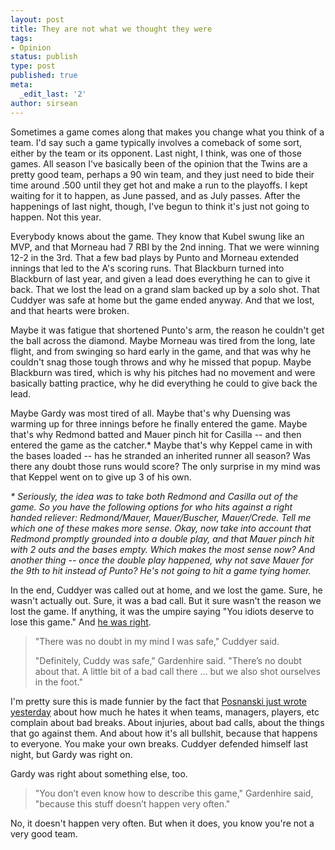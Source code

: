 ```yaml
---
layout: post
title: They are not what we thought they were
tags:
- Opinion
status: publish
type: post
published: true
meta:
  _edit_last: '2'
author: sirsean
---
```

Sometimes a game comes along that makes you change what you think of a team. I'd say such a game typically involves a comeback of some sort, either by the team or its opponent. Last night, I think, was one of those games. All season I've basically been of the opinion that the Twins are a pretty good team, perhaps a 90 win team, and they just need to bide their time around .500 until they get hot and make a run to the playoffs. I kept waiting for it to happen, as June passed, and as July passes. After the happenings of last night, though, I've begun to think it's just not going to happen. Not this year.

Everybody knows about the game. They know that Kubel swung like an MVP, and that Morneau had 7 RBI by the 2nd inning. That we were winning 12-2 in the 3rd. That a few bad plays by Punto and Morneau extended innings that led to the A's scoring runs. That Blackburn turned into Blackburn of last year, and given a lead does everything he can to give it back. That we lost the lead on a grand slam backed up by a solo shot. That Cuddyer was safe at home but the game ended anyway. And that we lost, and that hearts were broken.

Maybe it was fatigue that shortened Punto's arm, the reason he couldn't get the ball across the diamond. Maybe Morneau was tired from the long, late flight, and from swinging so hard early in the game, and that was why he couldn't snag those tough throws and why he missed that popup. Maybe Blackburn was tired, which is why his pitches had no movement and were basically batting practice, why he did everything he could to give back the lead.

Maybe Gardy was most tired of all. Maybe that's why Duensing was warming up for three innings before he finally entered the game. Maybe that's why Redmond batted and Mauer pinch hit for Casilla -- and then entered the game as the catcher.* Maybe that's why Keppel came in with the bases loaded -- has he stranded an inherited runner all season? Was there any doubt those runs would score? The only surprise in my mind was that Keppel went on to give up 3 of his own.

<em>* Seriously, the idea was to take both Redmond and Casilla out of the game. So you have the following options for who hits against a right handed reliever: Redmond/Mauer, Mauer/Buscher, Mauer/Crede. Tell me which one of these makes more sense. Okay, now take into account that Redmond promptly grounded into a double play, and that Mauer pinch hit with 2 outs and the bases empty. Which makes the most sense now? And another thing -- once the double play happened, why not save Mauer for the 9th to hit instead of Punto? He's not going to hit a game tying homer.</em>

In the end, Cuddyer was called out at home, and we lost the game. Sure, he wasn't actually out. Sure, it was a bad call. But it sure wasn't the reason we lost the game. If anything, it was the umpire saying "You idiots deserve to lose this game." And <a href="http://blogs2.startribune.com/blogs/neal/2009/07/21/breakdown-in-oaktown-twins-try-to-shake-off-a-crushing-loss/">he was right</a>.
<blockquote>"There was no doubt in my mind I was safe," Cuddyer said.

"Definitely, Cuddy was safe," Gardenhire said. "There’s no doubt about that. A little bit of a bad call there ... but we also shot ourselves in the foot."</blockquote>
I'm pretty sure this is made funnier by the fact that <a href="http://joeposnanski.com/JoeBlog/2009/07/20/lifes-not-fair-royals-edition/">Posnanski just wrote yesterday</a> about how much he hates it when teams, managers, players, etc complain about bad breaks. About injuries, about bad calls, about the things that go against them. And about how it's all bullshit, because that happens to everyone. You make your own breaks. Cuddyer defended himself last night, but Gardy was right on.

Gardy was right about something else, too.
<blockquote>"You don’t even know how to describe this game," Gardenhire said, "because this stuff doesn’t happen very often."</blockquote>
No, it doesn't happen very often. But when it does, you know you're not a very good team.
